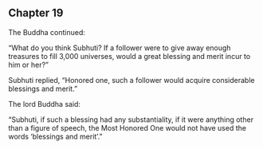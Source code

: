 ## Chapter 19
The Buddha continued:

“What do you think Subhuti? If a follower were to give away enough treasures to fill 3,000 universes, would a great blessing and merit incur to him or her?”

Subhuti replied, “Honored one, such a follower would acquire considerable blessings and merit.”

The lord Buddha said:

“Subhuti, if such a blessing had any substantiality, if it were anything other than a figure of speech, the Most Honored One would not have used the words ‘blessings and merit’.”